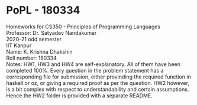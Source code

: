 # PoPL - 180334
Homeworks for CS350 - Principles of Programming Languages  
Professor: Dr. Satyadev Nandakumar  
2020-21 odd semester  
IIT Kanpur  
Name: K. Krishna Dhakshin  
Roll number: 180334    
Notes: HW1, HW3 and HW4 are self-explanatory. All of them have been completed 100%. Every question in the problem statement has a corresponding file for submission, either provinding the required function in haskell or oz, or giving a required proof as per the question. HW2 however, is a bit complex with respect to understandability and certain assumptions. Hence the HW2 folder is provided with a separate README.
